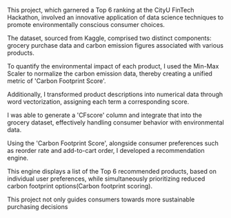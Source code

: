This project, which garnered a Top 6 ranking at the CityU FinTech Hackathon, involved an innovative application of data science techniques to promote environmentally conscious consumer choices.

The dataset, sourced from Kaggle, comprised two distinct components: grocery purchase data and carbon emission figures associated with various products.

To quantify the environmental impact of each product, I used the Min-Max Scaler to normalize the carbon emission data, thereby creating a unified metric of 'Carbon Footprint Score'. 

Additionally, I transformed product descriptions into numerical data through word vectorization, assigning each term a corresponding score. 

I was able to generate a  'CFscore' column and integrate that into the grocery dataset, effectively handling consumer behavior with environmental data.

Using the 'Carbon Footprint Score', alongside consumer preferences such as reorder rate and add-to-cart order, I developed a recommendation engine. 

This engine displays a list of the Top 6 recommended products, based on individual user preferences, while simultaneously prioritizing reduced carbon footprint options(Carbon footprint scoring). 

This project not only guides consumers towards more sustainable purchasing decisions
